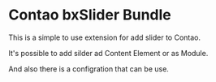 # Contao bxSlider Bundle

This is a simple to use extension for add slider to Contao.

It's possible to add silder ad Content Element or as Module.

And also there is a configration that can be use.